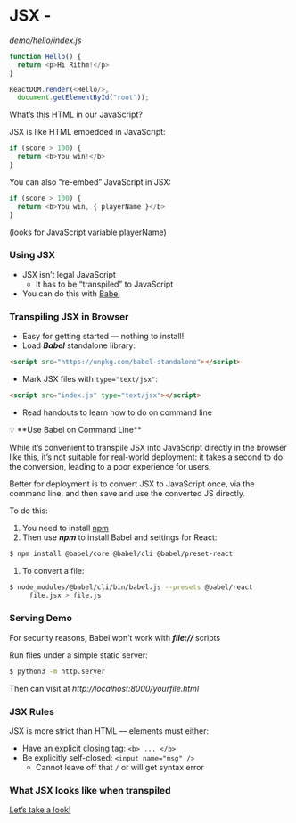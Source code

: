 # JSX -

_demo/hello/index.js_
```js
function Hello() {
  return <p>Hi Rithm!</p>
}

ReactDOM.render(<Hello/>,
  document.getElementById("root"));
```

What’s this HTML in our JavaScript?

JSX is like HTML embedded in JavaScript:
```js
if (score > 100) {
  return <b>You win!</b>
}
```

You can also “re-embed” JavaScript in JSX:
```js
if (score > 100) {
  return <b>You win, { playerName }</b>
}
```
(looks for JavaScript variable playerName)

### Using JSX
- JSX isn’t legal JavaScript
    - It has to be “transpiled” to JavaScript
- You can do this with [Babel](https://babeljs.io/)

### Transpiling JSX in Browser
- Easy for getting started — nothing to install!
- Load ***Babel*** standalone library:
```html
<script src="https://unpkg.com/babel-standalone"></script>
```

- Mark JSX files with `type="text/jsx"`:
```html
<script src="index.js" type="text/jsx"></script>
```

- Read handouts to learn how to do on command line

<aside>
💡 **Use Babel on Command Line**

While it’s convenient to transpile JSX into JavaScript directly in the browser like this, it’s not suitable for real-world deployment: it takes a second to do the conversion, leading to a poor experience for users.

Better for deployment is to convert JSX to JavaScript once, via the command line, and then save and use the converted JS directly.

To do this:
1. You need to install [npm](http://npmjs.com/)
2. Then use ***npm*** to install Babel and settings for React:
```bash
$ npm install @babel/core @babel/cli @babel/preset-react
```

1. To convert a file:
```bash
$ node_modules/@babel/cli/bin/babel.js --presets @babel/react
     file.jsx > file.js
```

</aside>

### Serving Demo
For security reasons, Babel won’t work with ***file://*** scripts

Run files under a simple static server:
```bash
$ python3 -m http.server
```

Then can visit at *http://localhost:8000/yourfile.html*

### JSX Rules
JSX is more strict than HTML — elements must either:
- Have an explicit closing tag: `<b> ... </b>`
- Be explicitly self-closed: `<input name="msg" />`
    - Cannot leave off that `/` or will get syntax error

### What JSX looks like when transpiled

[Let’s take a look!](https://babeljs.io/repl)
